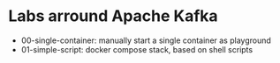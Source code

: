 # Labs arround Apache Kafka

* 00-single-container: manually start a single container as playground
* 01-simple-script: docker compose stack, based on shell scripts

